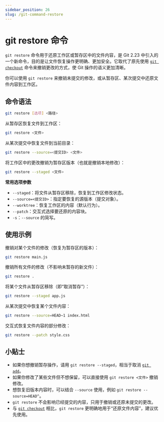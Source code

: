 ```yaml
---
sidebar_position: 26
slug: /git-command-restore
---
```


# git restore 命令

`git restore` 命令用于还原工作区或暂存区中的文件内容，是 Git 2.23 中引入的一个新命令，目的是让文件恢复操作更明确、更加安全。它取代了原先使用 [`git checkout`](/git/git-command-checkout/) 命令来撤销更改的方式，使 Git 操作的语义更加清晰。

你可以使用 `git restore` 来撤销未提交的修改，或从暂存区、某次提交中还原文件内容到工作区。

## 命令语法

```bash
git restore [选项] <路径>
```

从暂存区恢复文件到工作区：

```bash
git restore <文件>
```

从某次提交中恢复文件到当前目录：

```bash
git restore --source=<提交ID> <文件>
```

将工作区中的更改撤销为暂存区版本（也就是撤销本地修改）：

```bash
git restore --staged <文件>
```

**常用选项参数**

- `--staged`：将文件从暂存区移除，恢复到工作区修改状态。
- `--source=<提交ID>`：指定要恢复的源版本（提交对象）。
- `--worktree`：恢复工作区的内容（默认行为）。
- `--patch`：交互式选择要还原的内容块。
- `-s`：`--source` 的简写。



## 使用示例

撤销对某个文件的修改（恢复为暂存区的版本）：

```bash
git restore main.js
```

撤销所有文件的修改（不影响未暂存的新文件）：

```bash
git restore .
```

将某个文件从暂存区移除（即“取消暂存”）：

```bash
git restore --staged app.js
```

从某次提交中恢复某个文件内容：

```bash
git restore --source=HEAD~1 index.html
```

交互式恢复文件内容的部分修改：

```bash
git restore --patch style.css
```



## 小贴士

- 如果你想撤销暂存操作，请用 `git restore --staged`，相当于取消 [`git add`](/git/git-command-add/)。
- 如果你修改了某些文件但不想保留，可以直接使用 `git restore <文件>` 撤销修改。
- 想恢复旧版本内容时，可以结合 `--source` 使用，例如 `git restore --source=HEAD^`。
- `git restore` 不会影响已经提交的内容，只用于撤销或还原未提交的更改。
- 与 [`git checkout`](/git/git-command-checkout/) 相比，`git restore` 更明确地用于“还原文件内容”，建议优先使用。

